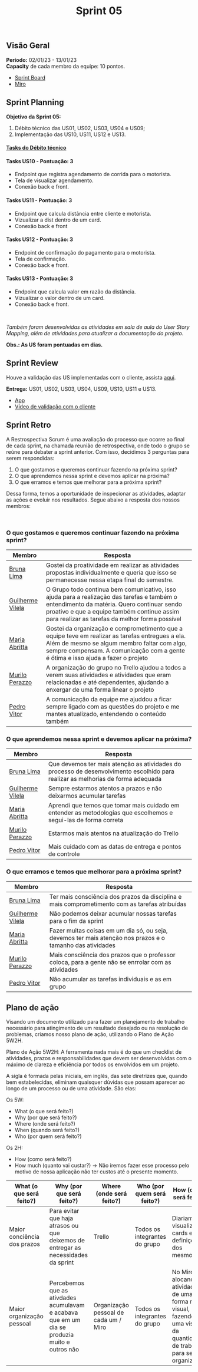 <h1 align="center"><b>Sprint 05</b></h1>

<br>

## Visão Geral

**Período:** 02/01/23 - 13/01/23 <br>
**Capacity** de cada membro da equipe: 10 pontos.

- [Sprint Board](https://trello.com/b/hObguyFv/sprint-board)
- [Miro](https://miro.com/app/board/uXjVPFFIyc4=/)

## Sprint Planning

**Objetivo da Sprint 05:**
  1. Débito técnico das US01, US02, US03, US04 e US09;
  2. Implementação das US10, US11, US12 e US13.
 

#### [Tasks do Débito técnico](./Sprint04.md)

#### Tasks US10 - Pontuação: 3
  - Endpoint que registra agendamento de corrida para o motorista.
  - Tela de visualizar agendamento.
  - Conexão back e front.

#### Tasks US11 - Pontuação: 3
  - Endpoint que calcula distância entre cliente e motorista.
  - Vizualizar a dist dentro de um card.
  - Conexão back e front

#### Tasks US12 - Pontuação: 3
  - Endpoint de confirmação do pagamento para o motorista.
  - Tela de confirmação.
  - Conexão back e front.

#### Tasks US13 - Pontuação: 3
  - Endpoint que calcula valor em razão da distância.
  - Vizualizar o valor dentro de um card.
  - Conexão back e front.

<br>

*Também foram desenvolvidas as atividades em sala de aula do User Story Mapping, além de atividades para atualizar a documentação do projeto.*

**Obs.: As US foram pontuadas em dias.**

## Sprint Review 
Houve a validação das US implementadas com o cliente, assista [aqui](https://drive.google.com/file/d/1M24ZwRImOTJ8H43rRax1qCPmFNG1Aigl/view).

**Entrega:** US01, US02, US03, US04, US09, US10, US11 e US13.
- [App](pages/VideoApresentacaoUnidade3.md)
- [Vídeo de validação com o cliente](pages/videoValidacaoCliente.md)

## Sprint Retro
A Restrospectiva Scrum é uma avaliação do processo que ocorre ao final de cada sprint, na chamada reunião de retrospectiva, onde todo o grupo se reúne para debater a sprint anterior.
Com isso, decidimos 3 perguntas para serem respondidas: <br>
1. O que gostamos e queremos continuar fazendo na próxima sprint?
2. O que aprendemos nessa sprint e devemos aplicar na próxima?
3. O que erramos e temos que melhorar para a próxima sprint? <br>

Dessa forma, temos a oportunidade de inspecionar as atividades, adaptar as ações e evoluir nos resultados. Segue abaixo a resposta dos nossos membros:

<br>

### O que gostamos e queremos continuar fazendo na próxima sprint? 
| Membro | Resposta |
| ------ | -------- |
| [Bruna Lima](https://github.com/libruna) | Gostei da proatividade em realizar as atividades propostas individualmente e queria que isso se permanecesse nessa etapa final do semestre. | 
| [Guilherme Vilela](https://github.com/guivilela7) | O Grupo todo continua bem comunicativo, isso ajuda para a realização das tarefas e também o entendimento da matéria. Quero continuar sendo proativo e que a equipe também continue assim para realizar as tarefas da melhor forma possível |
| [Maria Abritta](https://github.com/MariaAbritta) | Gostei da organização e comprometimento que a equipe teve em realizar as tarefas entregues a ela. Além de mesmo se algum membro faltar com algo, sempre compensam. A comunicação com a gente é ótima e isso ajuda a fazer o projeto |
| [Murilo Perazzo](https://github.com/murilopbs) | A organização do grupo no Trello ajudou a todos a verem suas atividades e atividades que eram relacionadas e até dependentes, ajudando a enxergar de uma forma linear o projeto |
| [Pedro Vitor](https://github.com/Peedrooo) | A comunicação da equipe me ajuddou a ficar sempre ligado com as questões do projeto e me mantes atualizado, entendendo o conteúdo também |

### O que aprendemos nessa sprint e devemos aplicar na próxima?
| Membro | Resposta |
| ------ | -------- |
| [Bruna Lima](https://github.com/libruna) | Que devemos ter mais atenção as atividades do processo de desenvolvimento escolhido para realizar as melhorias de forma adequada | 
| [Guilherme Vilela](https://github.com/guivilela7) | Sempre estarmos atentos a prazos e não deixarmos acumular tarefas |
| [Maria Abritta](https://github.com/MariaAbritta) | Aprendi que temos que tomar mais cuidado em entender as metodologias que escolhemos e segui-las de forma correta |
| [Murilo Perazzo](https://github.com/murilopbs) | Estarmos mais atentos na atualização do Trello |
| [Pedro Vitor](https://github.com/Peedrooo) | Mais cuidado com as datas de entrega e pontos de controle |

### O que erramos e temos que melhorar para a próxima sprint?
| Membro | Resposta |
| ------ | -------- |
| [Bruna Lima](https://github.com/libruna) | Ter mais consciência dos prazos da disciplina e mais comprometimento com as tarefas atribuídas | 
| [Guilherme Vilela](https://github.com/guivilela7) | Não podemos deixar acumular nossas tarefas para o fim da sprint |
| [Maria Abritta](https://github.com/MariaAbritta) | Fazer muitas coisas em um dia só, ou seja, devemos ter mais atenção nos prazos e o tamanho das atividades |
| [Murilo Perazzo](https://github.com/murilopbs) | Mais consciência dos prazos que o professor coloca, para a gente não se enrrolar com as atividades |
| [Pedro Vitor](https://github.com/Peedrooo) | Não acumular as tarefas individuais e as em grupo |

## Plano de ação 
Visando um documento utilizado para fazer um planejamento de trabalho necessário para atingimento de um resultado desejado ou na resolução de problemas, criamos nosso plano de ação, utilizando o Plano de Ação 5W2H.

Plano de Ação 5W2H: A ferramenta nada mais é do que um checklist de atividades, prazos e responsabilidades que devem ser desenvolvidas com o máximo de clareza e eficiência por todos os envolvidos em um projeto.

A sigla é formada pelas iniciais, em inglês, das sete diretrizes que, quando bem estabelecidas, eliminam quaisquer dúvidas que possam aparecer ao longo de um processo ou de uma atividade. São elas: <br>

Os 5W:

* What (o que será feito?)
* Why (por que será feito?)
* Where (onde será feito?)
* When (quando será feito?)
* Who (por quem será feito?)<br>

Os 2H:

* How (como será feito?)
* How much (quanto vai custar?) -> Não iremos fazer esse processo pelo motivo de nossa aplicação não ter custos até o presente momento.

| What (o que será feito?) | Why (por que será feito?) | Where (onde será feito?) | Who (por quem será feito?) | How (como será feito?) | Check |
| --- | --- | --- | --- | --- | --- | 
| Maior conciência dos prazos | Para evitar que haja atrasos ou que deixemos de entregar as necessidades da sprint | Trello | Todos os integrantes do grupo | Diariamente visualizar os cards e as definições dos mesmos | ❌ |
| Maior organização pessoal | Percebemos que as ativdades acumulavam e acabava que em um dia se produzia muito e outros não | Organização pessoal de cada um / Miro | Todos os integrantes do grupo | No Miro, alocando atividades de uma forma mais visual, fazendo ter uma visão da quantidade de trabalho para se organizarem | ✅ | 
